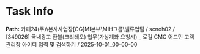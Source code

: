 # Task Info

**Path:** 카페24(주)\본사사업장\[CG]MI본부\MIH그룹\밸류업팀 / scnoh02 / [349026] 국내광고 환불(크리테오) 업무(가상계좌 요청시) _ 로컬 CMC 어드민 고객관리창 아이디 입력 밎 검색하기 / 2025-10-01_00-00-00

